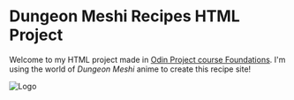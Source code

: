 # Dungeon Meshi Recipes HTML Project

Welcome to my HTML project made in [Odin Project course Foundations](https://www.theodinproject.com/paths/foundations/courses/foundations). I'm using the world of *Dungeon Meshi* anime to create this recipe site! 



![Logo](https://lostinanime.com/wp-content/uploads/2024/01/Dungeon-Meshi-01-55.jpg)

